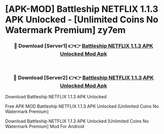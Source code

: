 # [APK-MOD] Battleship NETFLIX 1.1.3 APK Unlocked - [Unlimited Coins No Watermark Premium] zy7em



<div align="center">
<h3>🔴 Download [Server1] 👉👉 <a href="https://momento.my/?title=Battleship_NETFLIX_1.1.3_APK_Unlocked">Battleship NETFLIX 1.1.3 APK Unlocked Mod Apk</a></h3><br>

<h3>🔴 Download [Server2] 👉👉 <a href="https://momento.my/?title=Battleship_NETFLIX_1.1.3_APK_Unlocked">Battleship NETFLIX 1.1.3 APK Unlocked Mod Apk</a></h3>
</div>



Download Battleship NETFLIX 1.1.3 APK Unlocked 

Free APK MOD Battleship NETFLIX 1.1.3 APK Unlocked [Unlimited Coins No Watermark Premium]

Download Battleship NETFLIX 1.1.3 APK Unlocked [Unlimited Coins No Watermark Premium] Mod For Android
